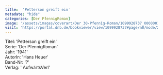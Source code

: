 ```yaml
---
title:  'Petterson greift ein'
metadate: "hide"
categories: [Der PfennigRoman]
image: '/assets/images/coverart/Der 30-Pfennig-Roman/1099928737_00000010.jpg'
visit: 'https://portal.dnb.de/bookviewer/view/1099928737#page/n0/mode/2up'
---
```

Titel: 'Petterson greift ein' <br>
Serie: 'Der PfennigRoman' <br>
Jahr: '1941' <br>
AutorIn: 'Hans Heuer' <br>
Band-Nr: '?' <br>
Verlag: ' AufwärtsVerl'